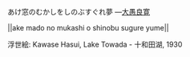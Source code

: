 あけ窓のむかしをしのぶすぐれ夢
—[大愚良寛](https://ja.wikipedia.org/wiki/大愚良寛)

||ake mado no mukashi o shinobu sugure yume||

浮世絵: Kawase Hasui, Lake Towada - 十和田湖, 1930